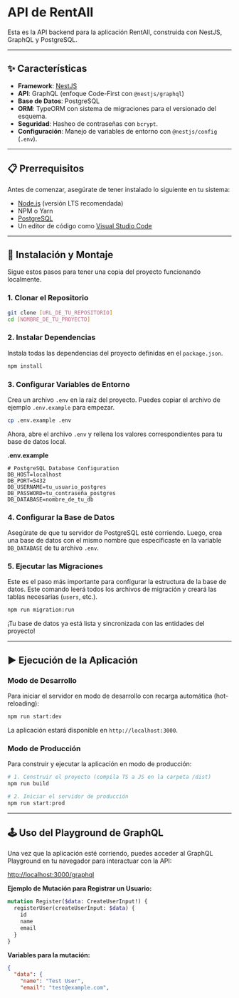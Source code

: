 # API de RentAll

Esta es la API backend para la aplicación RentAll, construida con NestJS, GraphQL y PostgreSQL.

---

## ✨ Características

* **Framework**: [NestJS](https://nestjs.com/)
* **API**: GraphQL (enfoque Code-First con `@nestjs/graphql`)
* **Base de Datos**: PostgreSQL
* **ORM**: TypeORM con sistema de migraciones para el versionado del esquema.
* **Seguridad**: Hasheo de contraseñas con `bcrypt`.
* **Configuración**: Manejo de variables de entorno con `@nestjs/config` (`.env`).

---

## 📋 Prerrequisitos

Antes de comenzar, asegúrate de tener instalado lo siguiente en tu sistema:

* [Node.js](https://nodejs.org/) (versión LTS recomendada)
* NPM o Yarn
* [PostgreSQL](https://www.postgresql.org/)
* Un editor de código como [Visual Studio Code](https://code.visualstudio.com/)

---

## 🚀 Instalación y Montaje

Sigue estos pasos para tener una copia del proyecto funcionando localmente.

### 1. Clonar el Repositorio
```bash
git clone [URL_DE_TU_REPOSITORIO]
cd [NOMBRE_DE_TU_PROYECTO]
```

### 2. Instalar Dependencias
Instala todas las dependencias del proyecto definidas en el `package.json`.
```bash
npm install
```

### 3. Configurar Variables de Entorno
Crea un archivo `.env` en la raíz del proyecto. Puedes copiar el archivo de ejemplo `.env.example` para empezar.

```bash
cp .env.example .env
```
Ahora, abre el archivo `.env` y rellena los valores correspondientes para tu base de datos local.

**.env.example**
```env
# PostgreSQL Database Configuration
DB_HOST=localhost
DB_PORT=5432
DB_USERNAME=tu_usuario_postgres
DB_PASSWORD=tu_contraseña_postgres
DB_DATABASE=nombre_de_tu_db
```

### 4. Configurar la Base de Datos
Asegúrate de que tu servidor de PostgreSQL esté corriendo. Luego, crea una base de datos con el mismo nombre que especificaste en la variable `DB_DATABASE` de tu archivo `.env`.

### 5. Ejecutar las Migraciones
Este es el paso más importante para configurar la estructura de la base de datos. Este comando leerá todos los archivos de migración y creará las tablas necesarias (`users`, etc.).

```bash
npm run migration:run
```
¡Tu base de datos ya está lista y sincronizada con las entidades del proyecto!

---

## ▶️ Ejecución de la Aplicación

### Modo de Desarrollo
Para iniciar el servidor en modo de desarrollo con recarga automática (hot-reloading):
```bash
npm run start:dev
```
La aplicación estará disponible en `http://localhost:3000`.

### Modo de Producción
Para construir y ejecutar la aplicación en modo de producción:
```bash
# 1. Construir el proyecto (compila TS a JS en la carpeta /dist)
npm run build

# 2. Iniciar el servidor de producción
npm run start:prod
```

---

## 🕹️ Uso del Playground de GraphQL

Una vez que la aplicación esté corriendo, puedes acceder al GraphQL Playground en tu navegador para interactuar con la API:

[http://localhost:3000/graphql](http://localhost:3000/graphql)

**Ejemplo de Mutación para Registrar un Usuario:**
```graphql
mutation Register($data: CreateUserInput!) {
  registerUser(createUserInput: $data) {
    id
    name
    email
  }
}
```
**Variables para la mutación:**
```json
{
  "data": {
    "name": "Test User",
    "email": "test@example.com",